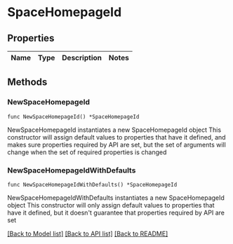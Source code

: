 # SpaceHomepageId

## Properties

Name | Type | Description | Notes
------------ | ------------- | ------------- | -------------

## Methods

### NewSpaceHomepageId

`func NewSpaceHomepageId() *SpaceHomepageId`

NewSpaceHomepageId instantiates a new SpaceHomepageId object
This constructor will assign default values to properties that have it defined,
and makes sure properties required by API are set, but the set of arguments
will change when the set of required properties is changed

### NewSpaceHomepageIdWithDefaults

`func NewSpaceHomepageIdWithDefaults() *SpaceHomepageId`

NewSpaceHomepageIdWithDefaults instantiates a new SpaceHomepageId object
This constructor will only assign default values to properties that have it defined,
but it doesn't guarantee that properties required by API are set


[[Back to Model list]](../README.md#documentation-for-models) [[Back to API list]](../README.md#documentation-for-api-endpoints) [[Back to README]](../README.md)


